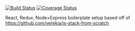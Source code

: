 [![Build Status](https://img.shields.io/travis/syed-mohsin/react-redux-boilerplate.svg?style=flat-square)](https://travis-ci.org/syed-mohsin/react-redux-boilerplate)
[![Coverage Status](https://img.shields.io/coveralls/syed-mohsin/react-redux-boilerplate.svg?style=flat-square)](https://coveralls.io/github/syed-mohsin/react-redux-boilerplate?branch=master)

React, Redux, Node+Express boilerplate setup based off of https://github.com/verekia/js-stack-from-scratch
